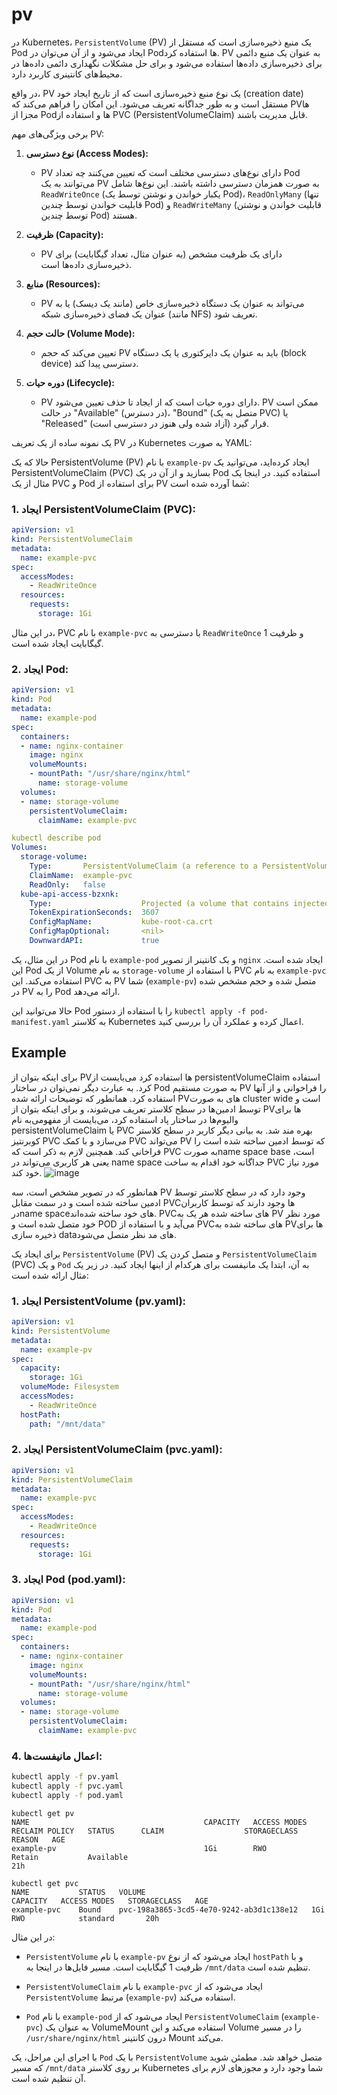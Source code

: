 # pv
در Kubernetes، `PersistentVolume` (PV) یک منبع ذخیره‌سازی است که مستقل از Pod ایجاد می‌شود و از آن می‌توان در Pod‌ها استفاده کرد. PV به عنوان یک منبع دائمی برای ذخیره‌سازی داده‌ها استفاده می‌شود و برای حل مشکلات نگهداری دائمی داده‌ها در محیط‌های کانتینری کاربرد دارد.

در واقع، PV یک نوع منبع ذخیره‌سازی است که از تاریخ ایجاد خود (creation date) مستقل است و به طور جداگانه تعریف می‌شود. این امکان را فراهم می‌کند که PV‌ها مجزا از Pod‌ها و استفاده از PVC (PersistentVolumeClaim) قابل مدیریت باشند.

برخی ویژگی‌های مهم PV:

1. **نوع دسترسی (Access Modes):**
   - PV دارای نوع‌های دسترسی مختلف است که تعیین می‌کنند چه تعداد Pod می‌توانند به یک PV به صورت همزمان دسترسی داشته باشند. این نوع‌ها شامل `ReadWriteOnce` (یکبار خواندن و نوشتن توسط یک Pod)، `ReadOnlyMany` (تنها قابلیت خواندن توسط چندین Pod) و `ReadWriteMany` (قابلیت خواندن و نوشتن توسط چندین Pod) هستند.

2. **ظرفیت (Capacity):**
   - PV دارای یک ظرفیت مشخص (به عنوان مثال، تعداد گیگابایت) برای ذخیره‌سازی داده‌ها است.

3. **منابع (Resources):**
   - PV می‌تواند به عنوان یک دستگاه ذخیره‌سازی خاص (مانند یک دیسک) یا به عنوان یک فضای ذخیره‌سازی شبکه (مانند NFS) تعریف شود.

4. **حالت حجم (Volume Mode):**
   - تعیین می‌کند که حجم PV باید به عنوان یک دایرکتوری یا یک دستگاه (block device) دسترسی پیدا کند.

5. **دوره حیات (Lifecycle):**
   - PV دارای دوره حیات است که از ایجاد تا حذف تعیین می‌شود. PV ممکن است در حالت "Available" (در دسترس)، "Bound" (متصل به یک PVC) یا "Released" (آزاد شده ولی هنوز در دسترسی است) قرار گیرد.

یک نمونه ساده از یک تعریف PV در Kubernetes به صورت YAML:

حالا که یک PersistentVolume (PV) با نام `example-pv` ایجاد کرده‌اید، می‌توانید یک PersistentVolumeClaim (PVC) بسازید و از آن در یک Pod استفاده کنید. در اینجا یک مثال از یک PVC و Pod برای استفاده از PV شما آورده شده است:

### 1. ایجاد PersistentVolumeClaim (PVC):


```yaml
apiVersion: v1
kind: PersistentVolumeClaim
metadata:
  name: example-pvc
spec:
  accessModes:
    - ReadWriteOnce
  resources:
    requests:
      storage: 1Gi
```

در این مثال، PVC با نام `example-pvc` با دسترسی به `ReadWriteOnce` و ظرفیت 1 گیگابایت ایجاد شده است.

### 2. ایجاد Pod:

```yaml
apiVersion: v1
kind: Pod
metadata:
  name: example-pod
spec:
  containers:
  - name: nginx-container
    image: nginx
    volumeMounts:
    - mountPath: "/usr/share/nginx/html"
      name: storage-volume
  volumes:
  - name: storage-volume
    persistentVolumeClaim:
      claimName: example-pvc
```

```yaml
kubectl describe pod
Volumes:
  storage-volume:
    Type:       PersistentVolumeClaim (a reference to a PersistentVolumeClaim in the same namespace)
    ClaimName:  example-pvc
    ReadOnly:   false
  kube-api-access-bzxnk:
    Type:                    Projected (a volume that contains injected data from multiple sources)
    TokenExpirationSeconds:  3607
    ConfigMapName:           kube-root-ca.crt
    ConfigMapOptional:       <nil>
    DownwardAPI:             true
```

در این مثال، یک Pod با نام `example-pod` و یک کانتینر از تصویر `nginx` ایجاد شده است. این Pod از یک Volume به نام `storage-volume` با استفاده از PVC به نام `example-pvc` استفاده می‌کند. این PVC به PV شما (`example-pv`) متصل شده و حجم مشخص شده در PV را به Pod ارائه می‌دهد.

حالا می‌توانید این Pod را با استفاده از دستور `kubectl apply -f pod-manifest.yaml` به کلاستر Kubernetes اعمال کرده و عملکرد آن را بررسی کنید.


## Example


 برای اینکه بتوان از PVها استفاده کرد می‌بایست از persistentVolumeClaim استفاده کرد. به عبارت دیگر نمی‌توان در ساختار Pod به صورت مستقیم PV را فراخوانی و از آنها استفاده کرد. همانطور که توضیحات ارائه شده PV‌های به صورت cluster wide است و توسط ادمین‌ها در سطح کلاستر تعریف می‌شوند، و برای اینکه بتوان از PV‌ها برای والیوم‌ها در ساختار پاد استفاده کرد، می‌بایست از مفهومی‌به نام persistentVolumeClaim یا PVC بهره مند شد. به بیانی دیگر کاربر در سطح کلاستر کوبرنتیز PVC می‌سازد و با کمک PVC می‌تواند PV که توسط ادمین ساخته شده است را فراخانی کند. همچنین لازم به ذکر است که PVC به صورتname space base است، یعنی هر کاربری می‌تواند در name space جداگانه خود اقدام به ساخت PVC مورد نیاز خود کند.
![image](https://github.com/milad6745/Kubernetes/assets/113288076/d91a8026-e23a-4574-9863-5d42d0c356dd)


همانطور که در تصویر مشخص است، سه PV وجود دارد که در سطح کلاستر توسط ادمین ساخته شده است و در سمت مقابل PVC‌ها وجود دارند که توسط کاربران درname space‌های خود ساخته شده‌اند. PVC‌های ساخته شده هر یک به PV مورد نظر خود متصل شده است و POD می‌آید و با استفاده از PVC‌های ساخته شده به PV‌ها برای ذخیره سازی data‌های مد نظر متصل می‌شود.


 

برای ایجاد یک `PersistentVolume` (PV) و متصل کردن یک `PersistentVolumeClaim` (PVC) و یک `Pod` به آن، ابتدا یک مانیفست برای هرکدام از اینها ایجاد کنید. در زیر یک مثال ارائه شده است:

### 1. ایجاد PersistentVolume (pv.yaml):

```yaml
apiVersion: v1
kind: PersistentVolume
metadata:
  name: example-pv
spec:
  capacity:
    storage: 1Gi
  volumeMode: Filesystem
  accessModes:
    - ReadWriteOnce
  hostPath:
    path: "/mnt/data"
```

### 2. ایجاد PersistentVolumeClaim (pvc.yaml):

```yaml
apiVersion: v1
kind: PersistentVolumeClaim
metadata:
  name: example-pvc
spec:
  accessModes:
    - ReadWriteOnce
  resources:
    requests:
      storage: 1Gi
```

### 3. ایجاد Pod (pod.yaml):

```yaml
apiVersion: v1
kind: Pod
metadata:
  name: example-pod
spec:
  containers:
  - name: nginx-container
    image: nginx
    volumeMounts:
    - mountPath: "/usr/share/nginx/html"
      name: storage-volume
  volumes:
  - name: storage-volume
    persistentVolumeClaim:
      claimName: example-pvc
```

### 4. اعمال مانیفست‌ها:

```bash
kubectl apply -f pv.yaml
kubectl apply -f pvc.yaml
kubectl apply -f pod.yaml
```

```
kubectl get pv
NAME                                       CAPACITY   ACCESS MODES   RECLAIM POLICY   STATUS      CLAIM                  STORAGECLASS   REASON   AGE
example-pv                                 1Gi        RWO            Retain           Available                                                  21h

kubectl get pvc
NAME           STATUS   VOLUME                                     CAPACITY   ACCESS MODES   STORAGECLASS   AGE
example-pvc    Bound    pvc-198a3865-3cd5-4e70-9242-ab3d1c138e12   1Gi        RWO            standard       20h
```
در این مثال:

- `PersistentVolume` با نام `example-pv` ایجاد می‌شود که از نوع `hostPath` و با ظرفیت 1 گیگابایت است. مسیر فایل‌ها در اینجا به `/mnt/data` تنظیم شده است.

- `PersistentVolumeClaim` با نام `example-pvc` ایجاد می‌شود که از `PersistentVolume` مرتبط (`example-pv`) استفاده می‌کند.

- `Pod` با نام `example-pod` ایجاد می‌شود که از `PersistentVolumeClaim` (`example-pvc`) به عنوان یک VolumeMount استفاده می‌کند و این Volume را در مسیر `/usr/share/nginx/html` درون کانتینر Mount می‌کند.

با اجرای این مراحل، یک `Pod` با یک `PersistentVolume` متصل خواهد شد. مطمئن شوید که مسیر `/mnt/data` بر روی کلاستر Kubernetes شما وجود دارد و مجوزهای لازم برای آن تنظیم شده است.
